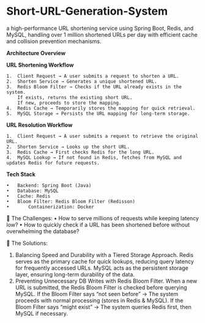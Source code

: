 # Short-URL-Generation-System
 a high-performance URL shortening service using Spring Boot, Redis, and MySQL, handling over 1 million shortened URLs per day with efficient cache and collision prevention mechanisms.

**Architecture Overview**

**URL Shortening Workflow**

	1.	Client Request → A user submits a request to shorten a URL.
	2.	Shorten Service → Generates a unique shortened URL.
	3.	Redis Bloom Filter → Checks if the URL already exists in the system.
		If exists, returns the existing short URL.
		If new, proceeds to store the mapping.
	4.	Redis Cache → Temporarily stores the mapping for quick retrieval.
	5.	MySQL Storage → Persists the URL mapping for long-term storage.

**URL Resolution Workflow**

	1.	Client Request → A user submits a request to retrieve the original URL.
	2.	Shorten Service → Looks up the short URL.
	3.	Redis Cache → First checks Redis for the long URL.
	4.	MySQL Lookup → If not found in Redis, fetches from MySQL and updates Redis for future requests.

 **Tech Stack**
 
	•	Backend: Spring Boot (Java)
	•	Database: MySQL
	•	Cache: Redis
	•	Bloom Filter: Redis Bloom Filter (Redisson)
 	•       Containerization: Docker
  
🚀 The Challenges:
• How to serve millions of requests while keeping latency low?
• How to quickly check if a URL has been shortened before without overwhelming the database?

🚀 The Solutions:
1.  Balancing Speed and Durability with a Tiered Storage Approach.
Redis serves as the primary cache for quick lookups, reducing query latency for frequently accessed URLs. MySQL acts as the persistent storage layer, ensuring long-term durability of the data.
2.  Preventing Unnecessary DB Writes with Redis Bloom Filter. 
 When a new URL is submitted, the Redis Bloom Filter is checked before querying MySQL. If the Bloom Filter says “not seen before” → The system proceeds with normal processing (stores in Redis & MySQL). If the Bloom Filter says “might exist” → The system queries Redis first, then MySQL if necessary.
